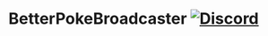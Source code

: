 # BetterPokeBroadcaster [![Discord](https://img.shields.io/discord/831966641586831431)](https://discord.gg/7vqgtrjDGw)
